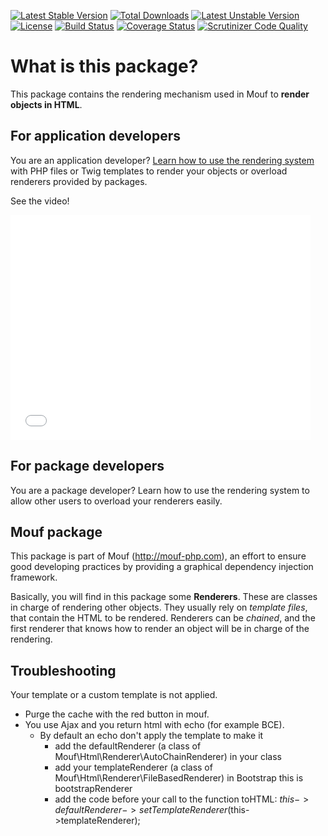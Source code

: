 [![Latest Stable Version](https://poser.pugx.org/mouf/html.renderer/v/stable.svg)](https://packagist.org/packages/mouf/html.renderer)
[![Total Downloads](https://poser.pugx.org/mouf/html.renderer/downloads.svg)](https://packagist.org/packages/mouf/html.renderer)
[![Latest Unstable Version](https://poser.pugx.org/mouf/html.renderer/v/unstable)](https://packagist.org/packages/mouf/html.renderer)
[![License](https://poser.pugx.org/mouf/html.renderer/license)](https://packagist.org/packages/mouf/html.renderer)
[![Build Status](https://travis-ci.org/mouf/html.renderer.svg?branch=2.0)](https://travis-ci.org/mouf/html.renderer)
[![Coverage Status](https://coveralls.io/repos/mouf/html.renderer/badge.svg?branch=2.0&service=github)](https://coveralls.io/github/mouf/html.renderer?branch=2.0)
[![Scrutinizer Code Quality](https://scrutinizer-ci.com/g/thecodingmachine/html.renderer/badges/quality-score.png?b=2.0)](https://scrutinizer-ci.com/g/thecodingmachine/html.renderer/?branch=2.0)

What is this package?
=====================

This package contains the rendering mechanism used in Mouf to **render objects in HTML**.

For application developers
--------------------------
You are an application developer? [Learn how to use the rendering system](doc/for_application_developers.md) with PHP files or Twig templates
to render your objects or overload renderers provided by packages.

See the video!

<iframe width="480" height="360" src="//www.youtube.com/embed/f2MyYSUic1U" frameborder="0" allowfullscreen></iframe>

For package developers
--------------------------------
You are a package developer? Learn how to use the rendering system to allow other users to overload
your renderers easily.


Mouf package
------------

This package is part of Mouf (http://mouf-php.com), an effort to ensure good developing practices by providing a graphical dependency injection framework.

Basically, you will find in this package some **Renderers**. These are classes in charge of rendering other objects.
They usually rely on *template files*, that contain the HTML to be rendered.
Renderers can be *chained*, and the first renderer that knows how to render an object will be in charge of the rendering.

Troubleshooting
---------------

Your template or a custom template is not applied.

* Purge the cache with the red button in mouf.
* You use Ajax and you return html with echo (for example BCE).
	* By default an echo don't apply the template to make it
		* add the defaultRenderer (a class of Mouf\Html\Renderer\AutoChainRenderer) in your class
		* add your templateRenderer (a class of Mouf\Html\Renderer\FileBasedRenderer) in Bootstrap this is bootstrapRenderer
		* add the code before your call to the function toHTML: $this->defaultRenderer->setTemplateRenderer($this->templateRenderer);
